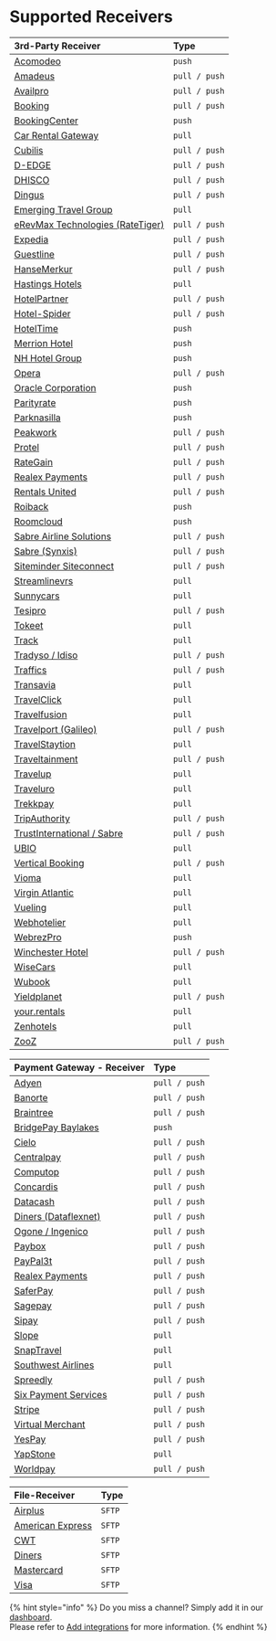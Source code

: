 # Supported Receivers



| 3rd-Party Receiver | Type |
| :--- | :--- |
| [Acomodeo](https://www.acomodeo.com/) | `push` |
| [Amadeus](https://amadeus.com) | `pull / push` |
| [Availpro](http://site.availpro.com/) | `pull / push` |
| [Booking](https://www.booking.com/) | `pull / push` |
| [BookingCenter](https://www.bookingcenter.com/) | `push` |
| [Car Rental Gateway](https://www.carrentalgateway.com/) | `pull` |
| [Cubilis](http://www.cubilis.com/) | `pull / push` |
| [D-EDGE](https://www.d-edge.com/) | `pull / push` |
| [DHISCO](http://www.dhisco.com/) | `pull / push` |
| [Dingus](https://www.dingus-services.com/en/) | `pull / push` |
| [Emerging Travel Group](https://www.emergingtravel.com/) | `pull` |
| [eRevMax Technologies \(RateTiger\)](http://www.erevmax.com/) | `pull / push` |
| [Expedia](https://www.expedia.com/) | `pull / push` |
| [Guestline](https://www.guestline.com/) | `pull / push` |
| [HanseMerkur](https://www.hansemerkur.de/) | `pull / push` |
| [Hastings Hotels](https://www.hastingshotels.com/) | `pull` |
| [HotelPartner](http://www.hotelpartner-ym.com/en/) | `pull / push` |
| [Hotel-Spider](http://www.hotel-spider.com/en/) | `pull / push` |
| [HotelTime](https://www.hoteltime.com/) | `push` |
| [Merrion Hotel](https://www.merrionhotel.com/) | `push` |
| [NH Hotel Group](https://www.nh-hotels.com/) | `push` |
| [Opera](https://www.oracle.com/industries/hospitality/products/opera-cloud-services.html) | `pull / push` |
| [Oracle Corporation](https://www.oracle.com/) | `push` |
| [Parityrate](https://www.parityrate.com/) | `push` |
| [Parknasilla](https://parknasillaresort.com/) | `push` |
| [Peakwork](http://www.peakwork.com/) | `pull / push` |
| [Protel](http://www.protel.net/de/) | `pull / push` |
| [RateGain](http://rategain.com/) | `pull / push` |
| [Realex Payments](https://www.realexpayments.com/) | `pull / push` |
| [Rentals United](https://rentalsunited.com/de/) | `pull / push` |
| [Roiback](https://www.roiback.com/) | `push` |
| [Roomcloud](https://www.roomcloud.net/) | `push` |
| [Sabre Airline Solutions](https://www.sabreairlinesolutions.com/home/) | `pull / push` |
| [Sabre \(Synxis\)](https://reservations.synxis.com/) | `pull / push` |
| [Siteminder Siteconnect ](http://www.siteminder.com/) | `pull / push` |
| [Streamlinevrs](https://www.streamlinevrs.com/) | `pull` |
| [Sunnycars](https://www.sunnycars.com/) | `pull` |
| [Tesipro](http://tesipro.com/) | `pull / push` |
| [Tokeet](https://www.tokeet.com/) | `pull` |
| [Track](https://trackhs.com/) | `pull` |
| [Tradyso / Idiso](https://www.idiso.com/de/index.html) | `pull / push` |
| [Traffics](http://www.traffics.travel/) | `pull / push` |
| [Transavia](https://www.transavia.com/) | `pull` |
| [TravelClick](https://www.travelclick.com/) | `pull` |
| [Travelfusion](https://travelfusion.com/) | `pull` |
| [Travelport \(Galileo\)](https://www.travelport.com) | `pull / push` |
| [TravelStaytion](https://www.travelstaytion.com/) | `pull` |
| [Traveltainment](http://www.traveltainment.de/) | `pull / push` |
| [Travelup](https://www.travelup.com/) | `pull` |
| [Traveluro](https://www.traveluro.com/) | `pull` |
| [Trekkpay](https://www.trekksoft.com/) | `pull` |
| [TripAuthority](http://www.alliancereservations.com/xml-web-services.html) | `pull / push` |
| [TrustInternational / Sabre](http://www.trustinternational.com/) | `pull / push` |
| [UBIO](https://automation.cloud/) | `pull` |
| [Vertical Booking](https://www.verticalbooking.com/en/index.html?force_language=1) | `pull / push` |
| [Vioma](https://www.vioma.de/) | `pull` |
| [Virgin Atlantic](https://www.virginatlantic.com/) | `pull` |
| [Vueling](https://www.vueling.com/) | `pull` |
| [Webhotelier](https://www.webhotelier.net/) | `pull` |
| [WebrezPro](https://www.webrezpro.com/) | `push` |
| [Winchester Hotel](http://www.thewinchesterhotel.co.uk/) | `pull / push` |
| [WiseCars](https://www.wisecars.com/) | `pull` |
| [Wubook](https://en.wubook.net/) | `pull` |
| [Yieldplanet](https://www.yieldplanet.com/) | `pull / push` |
| [your.rentals](https://your.rentals/) | `pull` |
| [Zenhotels](https://www.zenhotels.com/) | `pull` |
| [ZooZ](https://www.zooz.com/) | `pull / push` |

| Payment Gateway - Receiver | Type |
| :--- | :--- |
| [Adyen](https://www.adyen.com/) | `pull / push` |
| [Banorte](https://www.banorte.com/wps/portal/gfb/Home/inicio/!ut/p/a1/hc7LDoIwEAXQb3HBlo5QEN01kPCM-IgRujFgasFUSgDh90XixsTH7O7k3MwgihJEq6wvedaVssrEM1Pz5Gpzy9NtCGMn1IH4W-OwwxsXO8YI0hHAlyHwr39EdCK2Szy8iABi7GpArHWA98ZSA998gR8nAkS5kPn0bkqqXLc4og27sIY16r0Z10XX1e1KAQWGYVC5lFww9Vwo8KlRyLZDyRtE9S2BqyH6iMxmD9c73J8!/dl5/d5/L2dBISEvZ0FBIS9nQSEh/) | `pull / push` |
| [Braintree](https://www.braintreepayments.com/) | `pull / push` |
| [BridgePay Baylakes](https://bridgepaynetwork.com/) | `push` |
| [Cielo](http://www.cielo.com.br/) | `pull / push` |
| [Centralpay](https://www.centralpay.eu/fr/) | `pull / push` |
| [Computop](https://www.computop.com/de/) | `pull / push` |
| [Concardis](https://www.concardis.com/) | `pull / push` |
| [Datacash](http://www.mastercard.com/gateway/) | `pull / push` |
| [Diners \(Dataflexnet\)](https://www.dinersclub.com/) | `pull / push` |
| [Ogone / Ingenico](https://ingenico.co.uk/epayments) | `pull / push` |
| [Paybox](http://www1.paybox.com/?lang=en) | `pull / push` |
| [PayPal3t](https://www.paypal.com/us/webapps/mpp/home) | `pull / push` |
| [Realex Payments](https://www.realexpayments.com/) | `pull / push` |
| [SaferPay](https://www.six-payment-services.com/en/site/e-commerce/home.html) | `pull / push` |
| [Sagepay](http://www.sagepay.co.uk/) | `pull / push` |
| [Sipay](http://www.sipay.es/en/) | `pull / push` |
| [Slope](https://www.slope.it/) | `pull` |
| [SnapTravel](https://www.snaptravel.com/) | `pull` |
| [Southwest Airlines](https://www.southwest.com/) | `pull` |
| [Spreedly](https://www.spreedly.com/) | `pull / push` |
| [Six Payment Services](https://www.six-payment-services.com/en/home.html) | `pull / push` |
| [Stripe](https://stripe.com/de) | `pull / push` |
| [Virtual Merchant](https://www.myvirtualmerchant.com/VirtualMerchant/) | `pull / push` |
| [YesPay](http://yespay.co.in/) | `pull / push` |
| [YapStone](https://www.yapstone.com/) | `pull` |
| [Worldpay](http://www.worldpay.com/) | `pull / push` |

| File-Receiver | Type |
| :--- | :--- |
| [Airplus](https://www.airplus.com) | `SFTP` |
| [American Express](https://www.americanexpress.com) | `SFTP` |
| [CWT](https://www.mycwt.com/) | `SFTP` |
| [Diners](https://www.dinersclub.com/) | `SFTP` |
| [Mastercard](https://www.mastercard.com) | `SFTP` |
| [Visa](www.visa.com) | `SFTP` |

{% hint style="info" %}
Do you miss a channel? Simply add it in our [dashboard](https://dashboard.pci-proxy.com/signup).   
Please refer to [Add integrations](../guides/pci-proxy-dashboard/add-integrations.md) for more information. 
{% endhint %}


